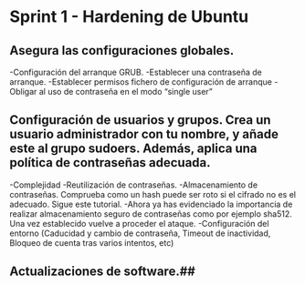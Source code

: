 # Sprint 1 - Hardening de Ubuntu #

## Asegura las configuraciones globales. ##
-Configuración del arranque GRUB.
-Establecer una contraseña de arranque.
-Establecer permisos fichero de configuración de arranque
-Obligar al uso de contraseña en el modo “single user”

## Configuración de usuarios y grupos. Crea un usuario administrador con tu nombre, y añade este al grupo sudoers. Además, aplica  una política de contraseñas adecuada. ## 
-Complejidad
-Reutilización de contraseñas.
-Almacenamiento de contraseñas. Comprueba como un hash puede ser roto si el cifrado no es el adecuado. Sigue este tutorial.
-Ahora ya has evidenciado la importancia de realizar almacenamiento seguro de contraseñas como por ejemplo sha512. Una vez establecido vuelve a proceder el ataque.
-Configuración del entorno (Caducidad y cambio de contraseña, Timeout de inactividad, Bloqueo de cuenta tras varios intentos, etc)

## Actualizaciones de software.##
